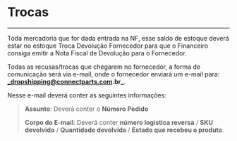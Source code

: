 # Trocas

---

Toda mercadoria que for dada entrada na NF, esse saldo de estoque deverá estar no estoque Troca Devolução Fornecedor para que o Financeiro consiga emitir a Nota Fiscal de Devolução para o Fornecedor.

Todas as recusas/trocas que chegarem no fornecedor, a forma de comunicação será via e-mail, onde o fornecedor enviará um e-mail para: **_dropshipping@connectparts.com.br_**. 

Nesse e-mail deverá conter as seguintes informações:

>**Assunto**: Deverá conter o **Número Pedido**
>
>**Corpo do E-mail**: Deverá conter **número logística reversa** / **SKU devolvido** / **Quantidade devolvida** / **Estado que recebeu o produto**. 
